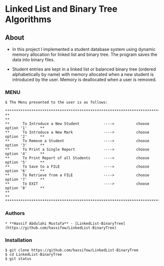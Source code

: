 # Linked List and Binary Tree Algorithms

## About 

* In this project I implemented a student database system using dynamic memory allocation for linked list and binary tree. The program saves the data into binary files. 

* Student entries are kept in a linked list or balanced binary tree (ordered alphabetically by name) with memory allocated when a new student is introduced by the user. Memory is deallocated when a user is removed.



### MENU
    $ The Menu presented to the user is as follows:

    **************************************************************************************
    **                                                                                  **
    **      To Introduce a New Student           ---->          choose  option '1'      **
    **      To Introduce a New Mark              ---->          choose  option '2'      **
    **      To Remove a Student                  ---->          choose  option '3'      **
    **      To Print a Single Report             ---->          choose  option '4'      **
    **      To Print Report of all Students      ---->          choose  option '5'      **
    **      To Save to a FILE                    ---->          choose  option '6'      **
    **      To Retrieve from a FILE              ---->          choose  option '7'      **
    **      To EXIT                              ---->          choose  option '8'      **
    **                                                                                  **
    **************************************************************************************


### Authors

    * **Hassif Abdulahi Mustafa** - [LinkedList-BinaryTree](https://github.com/hassifow/LinkedList-BinaryTree)

### Installation
    $ git clone https://github.com/hassifow/LinkedList-BinaryTree
    $ cd LinkedList-BinaryTree
    $ git status
    
    
